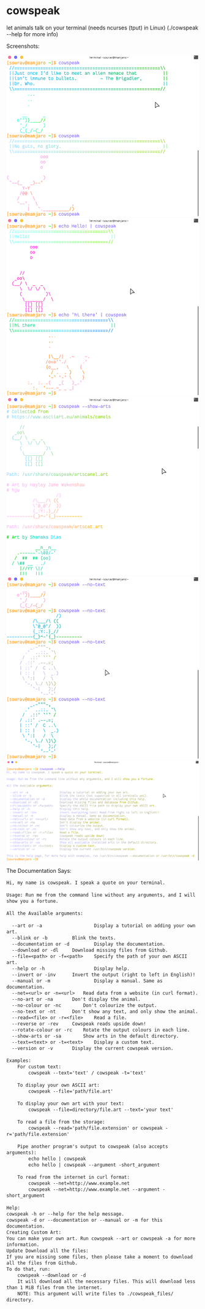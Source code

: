 # cowspeak
let animals talk on your terminal (needs ncurses (tput) in Linux) (./cowspeak --help for more info)

Screenshots:

![alt text](https://github.com/Souravgoswami/cowspeak/blob/master/Screenshots/1.png)
![alt text](https://github.com/Souravgoswami/cowspeak/blob/master/Screenshots/2.png)
![alt text](https://github.com/Souravgoswami/cowspeak/blob/master/Screenshots/3.png)
![alt text](https://github.com/Souravgoswami/cowspeak/blob/master/Screenshots/4.png)
![alt text](https://github.com/Souravgoswami/cowspeak/blob/master/Screenshots/5.png)

The Documentation Says:

```
Hi, my name is cowspeak. I speak a quote on your terminal.

Usage: Run me from the command line without any arguments, and I will show you a fortune.

All the Available arguments:

  --art or -a                   Display a tutorial on adding your own art.
  --blink or -b			Blink the texts.
  --documentation or -d         Display the documentation.
  --download or -dl		Download missing files from Github.
  --file=<path> or -f=<path>	Specify the path of your own ASCII art.
  --help or -h                  Display help.
  --invert or -inv		Invert the output (right to left in English)!
  --manual or -m                Display a manual. Same as documentation.
  --net=<url> or -n=<url>	Read data from a website (in curl format).
  --no-art or -na		Don't display the animal.
  --no-colour or -nc		Don't colourize the output.
  --no-text or -nt		Don't show any text, and only show the animal.
  --read=<file> or -r=<file>	Read a file.
  --reverse or -rev		Cowspeak reads upside down!
  --rotate-colour or -rc	Rotate the output colours in each line.
  --show-arts or -sa		Show arts in the default directory.
  --text=<text> or -t=<text>	Display a custom text.
  --version or -v		Display the current cowspeak version.

Examples:
	For custom text:
		cowspeak --text='text' / cowspeak -t='text'

	To display your own ASCII art:
		cowspeak --file='path/file.art'

	To display your own art with your text:
		cowspeak --file=directory/file.art --text='your text'

	To read a file from the storage:
		cowspeak --read='path/file.extension' or cowspeak -r='path/file.extension'

	Pipe another program's output to cowspeak (also accepts arguments):
		echo hello | cowspeak
		echo hello | cowspeak --argument -short_argument

	To read from the internet in curl format:
		cowspeak --net=http://www.example.net
		cowspeak --net=http://www.example.net --argument -short_argument

Help:
cowspeak -h or --help for the help message.
cowspeak -d or --documentation or --manual or -m for this documentation.
Creating Custom Art:
You can make your own art. Run cowspeak --art or cowspeak -a for more information.
Update Download all the files:
If you are missing some files, then please take a moment to download all the files from Github.
To do that, run:
	cowspeak --download or -d
	It will download all the necessary files. This will download less than 1 MiB files from the internet.
	NOTE: This argument will write files to ./cowspeak_files/ directory.
```
